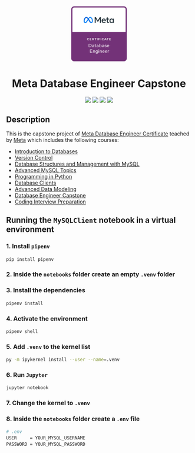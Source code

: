 <p align="center">
    <a href="https://www.credly.com/org/facebook-blueprint/badge/meta-database-engineer-certificate">
        <img src="images/meta-database-cert.png" width="30%" height="30%" />
    </a>
</p>

<h1 align="center">Meta Database Engineer Capstone</h1>

<p align="center">
    <img src="https://img.shields.io/badge/Coursera-0747a6?style=flat&logo=coursera&logoColor=white" />
    <img src="https://img.shields.io/badge/Meta-e2e2e2?style=flat&logo=meta&logoColor=0668E1" />
    <img src="https://img.shields.io/badge/MySQL-00758F?style=flat&logo=mysql&logoColor=white" />
    <img src="https://img.shields.io/badge/Grading%20criteria-Passing-brightgreen" />
</p>

## Description

This is the capstone project of [Meta Database Engineer Certificate](https://www.coursera.org/professional-certificates/meta-back-end-developer) teached by [Meta](https://www.facebook.com/business/learn/database-engineer-certificate-coursera) which includes the following courses:

* [Introduction to Databases](https://www.coursera.org/learn/introduction-to-databases?specialization=meta-database-engineer)
* [Version Control](https://www.coursera.org/learn/introduction-to-version-control?specialization=meta-database-engineer)
* [Database Structures and Management with MySQL](https://www.coursera.org/learn/database-structures-and-management-with-mysql?specialization=meta-database-engineer)
* [Advanced MySQL Topics](https://www.coursera.org/learn/advanced-mysql-topics?specialization=meta-database-engineer)
* [Programming in Python](https://www.coursera.org/learn/programming-in-python?specialization=meta-database-engineer)
* [Database Clients](https://www.coursera.org/learn/database-clients?specialization=meta-database-engineer)
* [Advanced Data Modeling](https://www.coursera.org/learn/advanced-data-modeling?specialization=meta-database-engineer)
* [Database Engineer Capstone](https://www.coursera.org/learn/database-engineer-capstone?specialization=meta-database-engineer)
* [Coding Interview Preparation](https://www.coursera.org/learn/coding-interview-preparation?specialization=meta-database-engineer)

## Running the `MySQLClient` notebook in a virtual environment

### 1. Install `pipenv`

```bash
pip install pipenv
```

### 2. Inside the `notebooks` folder create an empty `.venv` folder

### 3. Install the dependencies

```bash
pipenv install
```

### 4. Activate the environment

```bash
pipenv shell
```

### 5. Add `.venv` to the kernel list

```bash
py -m ipykernel install --user --name=.venv
```

### 6. Run `Jupyter`

```bash
jupyter notebook
```

### 7. Change the kernel to `.venv`

### 8. Inside the `notebooks` folder create a `.env` file

```bash
# .env
USER     = YOUR_MYSQL_USERNAME
PASSWORD = YOUR_MYSQL_PASSWORD
```
